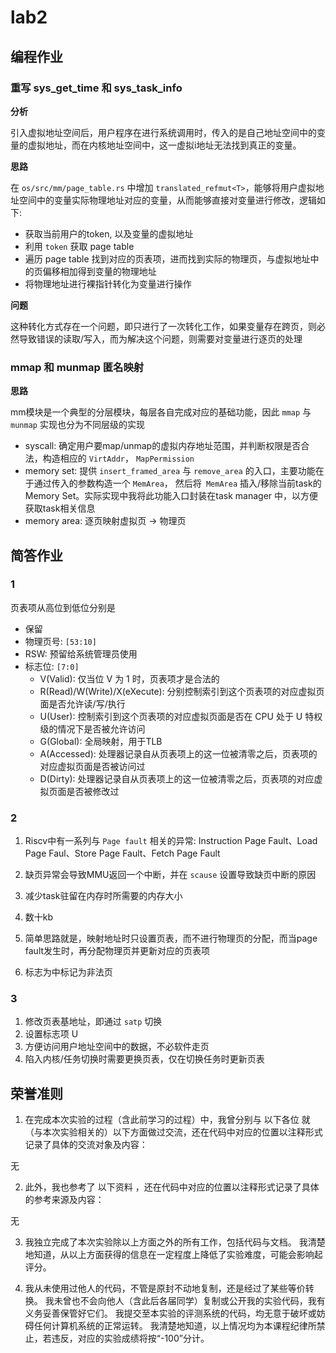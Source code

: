 # lab2

## 编程作业

### 重写 sys_get_time 和 sys_task_info

**分析**

引入虚拟地址空间后，用户程序在进行系统调用时，传入的是自己地址空间中的变量的虚拟地址，而在内核地址空间中，这一虚拟i地址无法找到真正的变量。

**思路**

在 `os/src/mm/page_table.rs` 中增加 `translated_refmut<T>`，能够将用户虚拟地址空间中的变量实际物理地址对应的变量，从而能够直接对变量进行修改，逻辑如下:
- 获取当前用户的token, 以及变量的虚拟地址
- 利用 `token` 获取 page table
- 遍历 page table 找到对应的页表项，进而找到实际的物理页，与虚拟地址中的页偏移相加得到变量的物理地址
- 将物理地址进行裸指针转化为变量进行操作

**问题**

这种转化方式存在一个问题，即只进行了一次转化工作，如果变量存在跨页，则必然导致错误的读取/写入，而为解决这个问题，则需要对变量进行逐页的处理


### mmap 和 munmap 匿名映射

**思路**

mm模块是一个典型的分层模块，每层各自完成对应的基础功能，因此 `mmap` 与 `munmap` 实现也分为不同层级的实现
- syscall: 确定用户要map/unmap的虚拟内存地址范围，并判断权限是否合法，构造相应的 `VirtAddr`， `MapPermission`
- memory set: 提供 `insert_framed_area` 与 `remove_area` 的入口，主要功能在于通过传入的参数构造一个 `MemArea`， 然后将` MemArea` 插入/移除当前task的 Memory Set。实际实现中我将此功能入口封装在task manager 中，以方便获取task相关信息
- memory area: 逐页映射虚拟页 -> 物理页


## 简答作业


### 1

页表项从高位到低位分别是
- 保留
- 物理页号: `[53:10]`
- RSW: 预留给系统管理员使用
- 标志位: `[7:0]`
  - V(Valid): 仅当位 V 为 1 时，页表项才是合法的
  - R(Read)/W(Write)/X(eXecute): 分别控制索引到这个页表项的对应虚拟页面是否允许读/写/执行
  - U(User): 控制索引到这个页表项的对应虚拟页面是否在 CPU 处于 U 特权级的情况下是否被允许访问
  - G(Global): 全局映射，用于TLB
  - A(Accessed): 处理器记录自从页表项上的这一位被清零之后，页表项的对应虚拟页面是否被访问过
  - D(Dirty): 处理器记录自从页表项上的这一位被清零之后，页表项的对应虚拟页面是否被修改过

### 2

1. Riscv中有一系列与 `Page fault` 相关的异常: Instruction Page Fault、Load Page Faul、Store Page Fault、Fetch Page Fault
2. 缺页异常会导致MMU返回一个中断，并在 `scause` 设置导致缺页中断的原因

1. 减少task驻留在内存时所需要的内存大小

1. 数十kb
2. 简单思路就是，映射地址时只设置页表，而不进行物理页的分配，而当page fault发生时，再分配物理页并更新对应的页表项

1. 标志为中标记为非法页

### 3

1. 修改页表基地址，即通过 `satp` 切换
2. 设置标志项 U
3. 方便访问用户地址空间中的数据，不必软件走页
4. 陷入内核/任务切换时需要更换页表，仅在切换任务时更新页表

## 荣誉准则

1. 在完成本次实验的过程（含此前学习的过程）中，我曾分别与 以下各位 就（与本次实验相关的）以下方面做过交流，还在代码中对应的位置以注释形式记录了具体的交流对象及内容：

无

2. 此外，我也参考了 以下资料 ，还在代码中对应的位置以注释形式记录了具体的参考来源及内容：

无

3. 我独立完成了本次实验除以上方面之外的所有工作，包括代码与文档。 我清楚地知道，从以上方面获得的信息在一定程度上降低了实验难度，可能会影响起评分。

4. 我从未使用过他人的代码，不管是原封不动地复制，还是经过了某些等价转换。 我未曾也不会向他人（含此后各届同学）复制或公开我的实验代码，我有义务妥善保管好它们。 我提交至本实验的评测系统的代码，均无意于破坏或妨碍任何计算机系统的正常运转。 我清楚地知道，以上情况均为本课程纪律所禁止，若违反，对应的实验成绩将按“-100”分计。